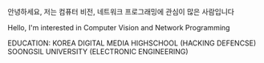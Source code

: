 안녕하세요, 저는 컴퓨터 비전, 네트워크 프로그래밍에 관심이 많은 사람입니다

Hello, I'm interested in Computer Vision and Network Programming

EDUCATION:
KOREA DIGITAL MEDIA HIGHSCHOOL (HACKING DEFENCSE)
SOONGSIL UNIVERSITY (ELECTRONIC ENGINEERING)
